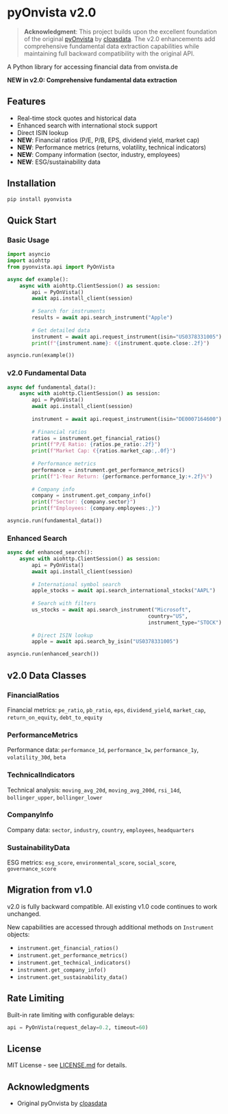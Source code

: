 # pyOnvista v2.0

> **Acknowledgment**: This project builds upon the excellent foundation of the original [pyOnvista](https://github.com/cloasdata/pyOnvista) by [cloasdata](https://github.com/cloasdata). The v2.0 enhancements add comprehensive fundamental data extraction capabilities while maintaining full backward compatibility with the original API.

A Python library for accessing financial data from onvista.de

**NEW in v2.0: Comprehensive fundamental data extraction**

## Features

- Real-time stock quotes and historical data
- Enhanced search with international stock support 
- Direct ISIN lookup
- **NEW**: Financial ratios (P/E, P/B, EPS, dividend yield, market cap)
- **NEW**: Performance metrics (returns, volatility, technical indicators)
- **NEW**: Company information (sector, industry, employees)
- **NEW**: ESG/sustainability data

## Installation

```bash
pip install pyonvista
```

## Quick Start

### Basic Usage

```python
import asyncio
import aiohttp
from pyonvista.api import PyOnVista

async def example():
    async with aiohttp.ClientSession() as session:
        api = PyOnVista()
        await api.install_client(session)
        
        # Search for instruments
        results = await api.search_instrument("Apple")
        
        # Get detailed data
        instrument = await api.request_instrument(isin="US0378331005")
        print(f"{instrument.name}: €{instrument.quote.close:.2f}")

asyncio.run(example())
```

### v2.0 Fundamental Data

```python
async def fundamental_data():
    async with aiohttp.ClientSession() as session:
        api = PyOnVista()
        await api.install_client(session)
        
        instrument = await api.request_instrument(isin="DE0007164600")  # SAP
        
        # Financial ratios
        ratios = instrument.get_financial_ratios()
        print(f"P/E Ratio: {ratios.pe_ratio:.2f}")
        print(f"Market Cap: €{ratios.market_cap:,.0f}")
        
        # Performance metrics
        performance = instrument.get_performance_metrics()
        print(f"1-Year Return: {performance.performance_1y:+.2f}%")
        
        # Company info
        company = instrument.get_company_info()
        print(f"Sector: {company.sector}")
        print(f"Employees: {company.employees:,}")

asyncio.run(fundamental_data())
```

### Enhanced Search

```python
async def enhanced_search():
    async with aiohttp.ClientSession() as session:
        api = PyOnVista()
        await api.install_client(session)
        
        # International symbol search
        apple_stocks = await api.search_international_stocks("AAPL")
        
        # Search with filters
        us_stocks = await api.search_instrument("Microsoft", 
                                              country="US", 
                                              instrument_type="STOCK")
        
        # Direct ISIN lookup
        apple = await api.search_by_isin("US0378331005")

asyncio.run(enhanced_search())
```

## v2.0 Data Classes

### FinancialRatios
Financial metrics: `pe_ratio`, `pb_ratio`, `eps`, `dividend_yield`, `market_cap`, `return_on_equity`, `debt_to_equity`

### PerformanceMetrics  
Performance data: `performance_1d`, `performance_1w`, `performance_1y`, `volatility_30d`, `beta`

### TechnicalIndicators
Technical analysis: `moving_avg_20d`, `moving_avg_200d`, `rsi_14d`, `bollinger_upper`, `bollinger_lower`

### CompanyInfo
Company data: `sector`, `industry`, `country`, `employees`, `headquarters`

### SustainabilityData
ESG metrics: `esg_score`, `environmental_score`, `social_score`, `governance_score`

## Migration from v1.0

v2.0 is fully backward compatible. All existing v1.0 code continues to work unchanged.

New capabilities are accessed through additional methods on `Instrument` objects:
- `instrument.get_financial_ratios()`
- `instrument.get_performance_metrics()`
- `instrument.get_technical_indicators()`
- `instrument.get_company_info()`
- `instrument.get_sustainability_data()`

## Rate Limiting

Built-in rate limiting with configurable delays:

```python
api = PyOnVista(request_delay=0.2, timeout=60)
```

## License

MIT License - see [LICENSE.md](LICENSE.md) for details.

## Acknowledgments

- Original pyOnvista by [cloasdata](https://github.com/cloasdata)
